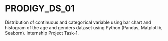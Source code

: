 # PRODIGY_DS_01
Distribution of continuous and categorical variable using bar chart and histogram of the age and genders dataset using Python (Pandas, Matplotlib, Seaborn). Internship Project Task-1.
